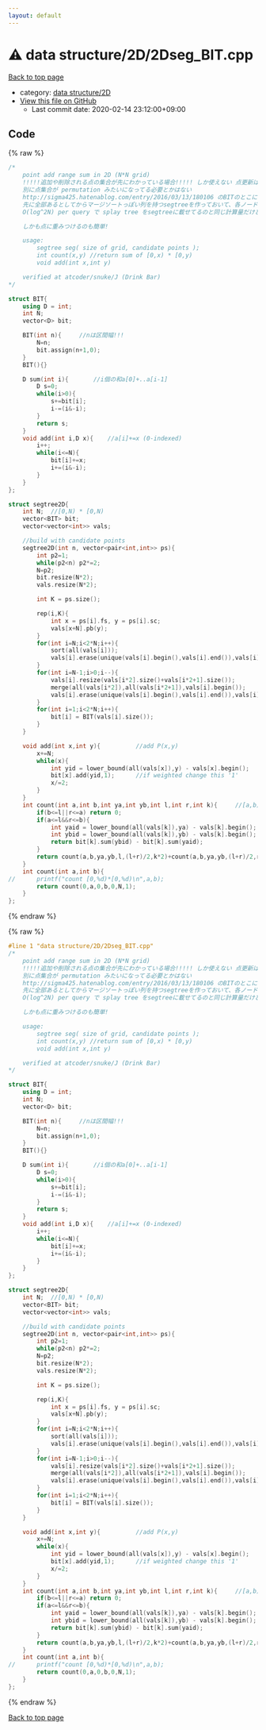 ```yaml
---
layout: default
---
```


<!-- mathjax config similar to math.stackexchange -->
<script type="text/javascript" async
  src="https://cdnjs.cloudflare.com/ajax/libs/mathjax/2.7.5/MathJax.js?config=TeX-MML-AM_CHTML">
</script>
<script type="text/x-mathjax-config">
  MathJax.Hub.Config({
    TeX: { equationNumbers: { autoNumber: "AMS" }},
    tex2jax: {
      inlineMath: [ ['$','$'] ],
      processEscapes: true
    },
    "HTML-CSS": { matchFontHeight: false },
    displayAlign: "left",
    displayIndent: "2em"
  });
</script>

<script type="text/javascript" src="https://cdnjs.cloudflare.com/ajax/libs/jquery/3.4.1/jquery.min.js"></script>
<script src="https://cdn.jsdelivr.net/npm/jquery-balloon-js@1.1.2/jquery.balloon.min.js" integrity="sha256-ZEYs9VrgAeNuPvs15E39OsyOJaIkXEEt10fzxJ20+2I=" crossorigin="anonymous"></script>
<script type="text/javascript" src="../../../assets/js/copy-button.js"></script>
<link rel="stylesheet" href="../../../assets/css/copy-button.css" />


# :warning: data structure/2D/2Dseg_BIT.cpp

<a href="../../../index.html">Back to top page</a>

* category: <a href="../../../index.html#eb0b63dc6df90e849fe933d9d9d16989">data structure/2D</a>
* <a href="{{ site.github.repository_url }}/blob/master/data structure/2D/2Dseg_BIT.cpp">View this file on GitHub</a>
    - Last commit date: 2020-02-14 23:12:00+09:00




## Code

<a id="unbundled"></a>
{% raw %}
```cpp
/*
	point add range sum in 2D (N*N grid)
	!!!!!追加や削除される点の集合が先にわかっている場合!!!!! しか使えない 点更新はあってもいい 点更新がないなら time sweep で 1D でいける
	別に点集合が permutation みたいになってる必要とかはない
	http://sigma425.hatenablog.com/entry/2016/03/13/180106 のBITのとこに書いてあるやつ
	先に全部あるとしてからマージソートっぽい列を持つsegtreeを作っておいて、各ノードがBITを持つ
	O(log^2N) per query で splay tree をsegtreeに載せてるのと同じ計算量だけど、定数倍がかなりいいと思う 4倍くらいだった N = 10^5 で 0.5sec くらい

	しかも点に重みつけるのも簡単!

	usage:
		segtree seg( size of grid, candidate points );
		int count(x,y) //return sum of [0,x) * [0,y)
		void add(int x,int y)

	verified at atcoder/snuke/J (Drink Bar)
*/

struct BIT{
	using D = int;
	int N;
	vector<D> bit;

	BIT(int n){		//nは区間幅!!!
		N=n;
		bit.assign(n+1,0);
	}
	BIT(){}

	D sum(int i){		//i個の和a[0]+..a[i-1]
		D s=0;
		while(i>0){
			s+=bit[i];
			i-=(i&-i);
		}
		return s;
	}
	void add(int i,D x){	//a[i]+=x (0-indexed)
		i++;
		while(i<=N){
			bit[i]+=x;
			i+=(i&-i);
		}
	}
};

struct segtree2D{
	int N;	//[0,N) * [0,N)
	vector<BIT> bit;
	vector<vector<int>> vals;

	//build with candidate points
	segtree2D(int n, vector<pair<int,int>> ps){
		int p2=1;
		while(p2<n) p2*=2;
		N=p2;
		bit.resize(N*2);
		vals.resize(N*2);

		int K = ps.size();

		rep(i,K){
			int x = ps[i].fs, y = ps[i].sc;
			vals[x+N].pb(y);
		}
		for(int i=N;i<2*N;i++){
			sort(all(vals[i]));
			vals[i].erase(unique(vals[i].begin(),vals[i].end()),vals[i].end());
		}
		for(int i=N-1;i>0;i--){
			vals[i].resize(vals[i*2].size()+vals[i*2+1].size());
			merge(all(vals[i*2]),all(vals[i*2+1]),vals[i].begin());
			vals[i].erase(unique(vals[i].begin(),vals[i].end()),vals[i].end());
		}
		for(int i=1;i<2*N;i++){
			bit[i] = BIT(vals[i].size());
		}
	}

	void add(int x,int y){			//add P(x,y)
		x+=N;
		while(x){
			int yid = lower_bound(all(vals[x]),y) - vals[x].begin();
			bit[x].add(yid,1);		//if weighted change this '1'
			x/=2;
		}
	}
	int count(int a,int b,int ya,int yb,int l,int r,int k){		//[a,b) * [ya,yb)
		if(b<=l||r<=a) return 0;
		if(a<=l&&r<=b){
			int yaid = lower_bound(all(vals[k]),ya) - vals[k].begin();
			int ybid = lower_bound(all(vals[k]),yb) - vals[k].begin();
			return bit[k].sum(ybid) - bit[k].sum(yaid);
		}
		return count(a,b,ya,yb,l,(l+r)/2,k*2)+count(a,b,ya,yb,(l+r)/2,r,k*2+1);
	}
	int count(int a,int b){
//		printf("count [0,%d)*[0,%d)\n",a,b);
		return count(0,a,0,b,0,N,1);
	}
};

```
{% endraw %}

<a id="bundled"></a>
{% raw %}
```cpp
#line 1 "data structure/2D/2Dseg_BIT.cpp"
/*
	point add range sum in 2D (N*N grid)
	!!!!!追加や削除される点の集合が先にわかっている場合!!!!! しか使えない 点更新はあってもいい 点更新がないなら time sweep で 1D でいける
	別に点集合が permutation みたいになってる必要とかはない
	http://sigma425.hatenablog.com/entry/2016/03/13/180106 のBITのとこに書いてあるやつ
	先に全部あるとしてからマージソートっぽい列を持つsegtreeを作っておいて、各ノードがBITを持つ
	O(log^2N) per query で splay tree をsegtreeに載せてるのと同じ計算量だけど、定数倍がかなりいいと思う 4倍くらいだった N = 10^5 で 0.5sec くらい

	しかも点に重みつけるのも簡単!

	usage:
		segtree seg( size of grid, candidate points );
		int count(x,y) //return sum of [0,x) * [0,y)
		void add(int x,int y)

	verified at atcoder/snuke/J (Drink Bar)
*/

struct BIT{
	using D = int;
	int N;
	vector<D> bit;

	BIT(int n){		//nは区間幅!!!
		N=n;
		bit.assign(n+1,0);
	}
	BIT(){}

	D sum(int i){		//i個の和a[0]+..a[i-1]
		D s=0;
		while(i>0){
			s+=bit[i];
			i-=(i&-i);
		}
		return s;
	}
	void add(int i,D x){	//a[i]+=x (0-indexed)
		i++;
		while(i<=N){
			bit[i]+=x;
			i+=(i&-i);
		}
	}
};

struct segtree2D{
	int N;	//[0,N) * [0,N)
	vector<BIT> bit;
	vector<vector<int>> vals;

	//build with candidate points
	segtree2D(int n, vector<pair<int,int>> ps){
		int p2=1;
		while(p2<n) p2*=2;
		N=p2;
		bit.resize(N*2);
		vals.resize(N*2);

		int K = ps.size();

		rep(i,K){
			int x = ps[i].fs, y = ps[i].sc;
			vals[x+N].pb(y);
		}
		for(int i=N;i<2*N;i++){
			sort(all(vals[i]));
			vals[i].erase(unique(vals[i].begin(),vals[i].end()),vals[i].end());
		}
		for(int i=N-1;i>0;i--){
			vals[i].resize(vals[i*2].size()+vals[i*2+1].size());
			merge(all(vals[i*2]),all(vals[i*2+1]),vals[i].begin());
			vals[i].erase(unique(vals[i].begin(),vals[i].end()),vals[i].end());
		}
		for(int i=1;i<2*N;i++){
			bit[i] = BIT(vals[i].size());
		}
	}

	void add(int x,int y){			//add P(x,y)
		x+=N;
		while(x){
			int yid = lower_bound(all(vals[x]),y) - vals[x].begin();
			bit[x].add(yid,1);		//if weighted change this '1'
			x/=2;
		}
	}
	int count(int a,int b,int ya,int yb,int l,int r,int k){		//[a,b) * [ya,yb)
		if(b<=l||r<=a) return 0;
		if(a<=l&&r<=b){
			int yaid = lower_bound(all(vals[k]),ya) - vals[k].begin();
			int ybid = lower_bound(all(vals[k]),yb) - vals[k].begin();
			return bit[k].sum(ybid) - bit[k].sum(yaid);
		}
		return count(a,b,ya,yb,l,(l+r)/2,k*2)+count(a,b,ya,yb,(l+r)/2,r,k*2+1);
	}
	int count(int a,int b){
//		printf("count [0,%d)*[0,%d)\n",a,b);
		return count(0,a,0,b,0,N,1);
	}
};

```
{% endraw %}

<a href="../../../index.html">Back to top page</a>

